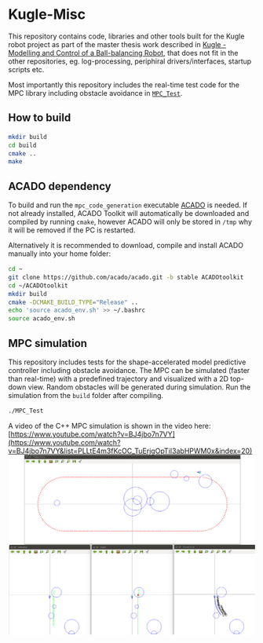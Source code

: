 # Kugle-Misc
This repository contains code, libraries and other tools built for the Kugle robot project as part of the master thesis work described in [Kugle - Modelling and Control of a Ball-balancing Robot](https://github.com/mindThomas/Kugle-MATLAB/blob/master/Kugle%20-%20Modelling%20and%20Control%20of%20a%20Ball-balancing%20Robot.pdf), that does not fit in the other repositories, eg. log-processing, periphiral drivers/interfaces, startup scripts etc.

Most importantly this repository includes the real-time test code for the MPC library including obstacle avoidance in [`MPC_Test`](src/MPC_Test).

## How to build
```bash
mkdir build
cd build
cmake ..
make
```

## ACADO dependency
To build and run the `mpc_code_generation` executable [ACADO](http://acado.github.io/) is needed. If not already installed, ACADO Toolkit will automatically be downloaded and compiled by running `cmake`, however ACADO will only be stored in `/tmp` why it will be removed if the PC is restarted.

Alternatively it is recommended to download, compile and install ACADO manually into your home folder:
```bash
cd ~
git clone https://github.com/acado/acado.git -b stable ACADOtoolkit
cd ~/ACADOtoolkit
mkdir build
cmake -DCMAKE_BUILD_TYPE="Release" ..
echo 'source acado_env.sh' >> ~/.bashrc 
source acado_env.sh
```

## MPC simulation
This repository includes tests for the shape-accelerated model predictive controller including obstacle avoidance. The MPC can be simulated (faster than real-time) with a predefined trajectory and visualized with a 2D top-down view. Random obstacles will be generated during simulation. Run the simulation from the `build` folder after compiling.
```bash
./MPC_Test
```

A video of the C++ MPC simulation is shown in the video here: [https://www.youtube.com/watch?v=BJ4jbo7n7VY](https://www.youtube.com/watch?v=BJ4jbo7n7VY&list=PLLtE4m3fKcOC_TuErjgOpTiI3abHPWM0x&index=20)  
[![Path-following MPC with Obstacle avoidance of random obstacles](mpc_cpp_simulation.png)](https://www.youtube.com/watch?v=BJ4jbo7n7VY&list=PLLtE4m3fKcOC_TuErjgOpTiI3abHPWM0x&index=20)